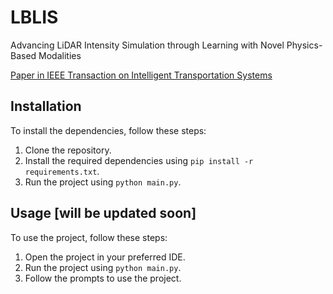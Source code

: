 # LBLIS
Advancing LiDAR Intensity Simulation through Learning with Novel Physics-Based Modalities

[Paper in IEEE Transaction on Intelligent Transportation Systems](https://ieeexplore.ieee.org/document/10871189)

## Installation

To install the dependencies, follow these steps:

1. Clone the repository.
2. Install the required dependencies using `pip install -r requirements.txt`.
3. Run the project using `python main.py`.

## Usage [will be updated soon]

To use the project, follow these steps:

1. Open the project in your preferred IDE.
2. Run the project using `python main.py`.
3. Follow the prompts to use the project.
